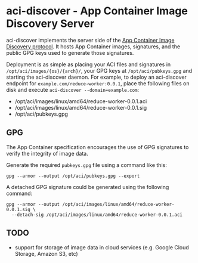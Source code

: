 # aci-discover - App Container Image Discovery Server

aci-discover implements the server side of the [App Container Image Discovery protocol][proto].
It hosts App Container images, signatures, and the public GPG keys used to generate those signatures.

[proto]: https://github.com/appc/spec/blob/master/SPEC.md#app-container-image-discovery

Deployment is as simple as placing your ACI files and signatures in `/opt/aci/images/{os}/{arch}/`, your GPG keys at `/opt/aci/pubkeys.gpg` and starting the aci-discover daemon.
For example, to deploy an aci-discover endpoint for `example.com/reduce-worker:0.0.1`, place the
following files on disk and execute `aci-discover --domain=example.com`:

- /opt/aci/images/linux/amd64/reduce-worker-0.0.1.aci
- /opt/aci/images/linux/amd64/reduce-worker-0.0.1.sig
- /opt/aci/pubkeys.gpg

## GPG

The App Container specification encourages the use of GPG signatures to verify the integrity of image data.

Generate the required `pubkeys.gpg` file using a command like this:

```
gpg --armor --output /opt/aci/pubkeys.gpg --export
```

A detached GPG signature could be generated using the following command:

```
gpg --armor --output /opt/aci/images/linux/amd64/reduce-worker-0.0.1.sig \
  --detach-sig /opt/aci/images/linux/amd64/reduce-worker-0.0.1.aci
```

## TODO

- support for storage of image data in cloud services (e.g. Google Cloud Storage, Amazon S3, etc)
